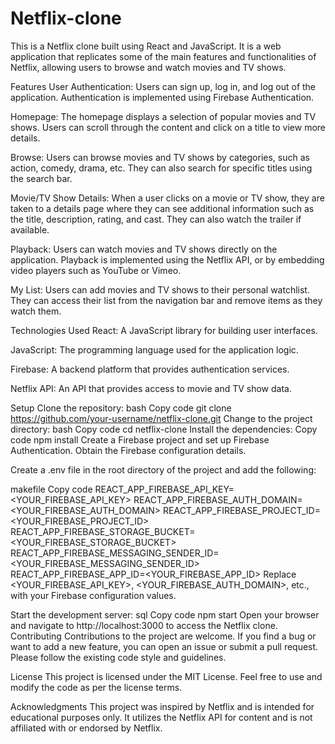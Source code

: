 # Netflix-clone

This is a Netflix clone built using React and JavaScript. It is a web application that replicates some of the main features and functionalities of Netflix, allowing users to browse and watch movies and TV shows.

Features
User Authentication: Users can sign up, log in, and log out of the application. Authentication is implemented using Firebase Authentication.

Homepage: The homepage displays a selection of popular movies and TV shows. Users can scroll through the content and click on a title to view more details.

Browse: Users can browse movies and TV shows by categories, such as action, comedy, drama, etc. They can also search for specific titles using the search bar.

Movie/TV Show Details: When a user clicks on a movie or TV show, they are taken to a details page where they can see additional information such as the title, description, rating, and cast. They can also watch the trailer if available.

Playback: Users can watch movies and TV shows directly on the application. Playback is implemented using the Netflix API, or by embedding video players such as YouTube or Vimeo.

My List: Users can add movies and TV shows to their personal watchlist. They can access their list from the navigation bar and remove items as they watch them.

Technologies Used
React: A JavaScript library for building user interfaces.

JavaScript: The programming language used for the application logic.

Firebase: A backend platform that provides authentication services.

Netflix API: An API that provides access to movie and TV show data.

Setup
Clone the repository:
bash
Copy code
git clone https://github.com/your-username/netflix-clone.git
Change to the project directory:
bash
Copy code
cd netflix-clone
Install the dependencies:
Copy code
npm install
Create a Firebase project and set up Firebase Authentication. Obtain the Firebase configuration details.

Create a .env file in the root directory of the project and add the following:

makefile
Copy code
REACT_APP_FIREBASE_API_KEY=<YOUR_FIREBASE_API_KEY>
REACT_APP_FIREBASE_AUTH_DOMAIN=<YOUR_FIREBASE_AUTH_DOMAIN>
REACT_APP_FIREBASE_PROJECT_ID=<YOUR_FIREBASE_PROJECT_ID>
REACT_APP_FIREBASE_STORAGE_BUCKET=<YOUR_FIREBASE_STORAGE_BUCKET>
REACT_APP_FIREBASE_MESSAGING_SENDER_ID=<YOUR_FIREBASE_MESSAGING_SENDER_ID>
REACT_APP_FIREBASE_APP_ID=<YOUR_FIREBASE_APP_ID>
Replace <YOUR_FIREBASE_API_KEY>, <YOUR_FIREBASE_AUTH_DOMAIN>, etc., with your Firebase configuration values.

Start the development server:
sql
Copy code
npm start
Open your browser and navigate to http://localhost:3000 to access the Netflix clone.
Contributing
Contributions to the project are welcome. If you find a bug or want to add a new feature, you can open an issue or submit a pull request. Please follow the existing code style and guidelines.

License
This project is licensed under the MIT License. Feel free to use and modify the code as per the license terms.

Acknowledgments
This project was inspired by Netflix and is intended for educational purposes only. It utilizes the Netflix API for content and is not affiliated with or endorsed by Netflix.
